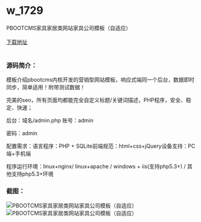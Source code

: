 # w_1729
PBOOTCMS家具家居类网站家具公司模板（自适应）
<br/></br>
[下载地址](https://www.uuid2.com/1729.html "下载地址")
<br/></br>
<h3>源码简介：</h3>
<p>模板介绍pbootcms内核开发的营销型网站模板，响应式端同一个后台，数据即时同步，简单适用！附带测试数据！<p>
<p>完美的seo，所有页面均都能完全自定义标题/关键词描述，PHP程序，安全、稳定、快速；<p>
<p>后台：域名/admin.php
账号：admin<p>
<p>密码：admin<p>
<p>配置需求：语言程序：PHP + SQLite前端规范：html+css+jQuery设备支持：PC端+手机端<p>
<p>程序运行环境：linux+nginx/ linux+apache / windows + iis(支持php5.3+) / 其他支持php5.3+环境<p>
<h3>截图：</h3>
<img src="https://www.uuid2.com/wp-content/uploads/img/202112/000179d693.jpg" alt="PBOOTCMS家具家居类网站家具公司模板（自适应）"><img src="https://www.uuid2.com/wp-content/uploads/img/202112/e927c14418.jpg" alt="PBOOTCMS家具家居类网站家具公司模板（自适应）">
